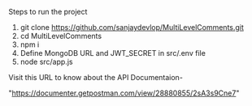 Steps to run the project

1. git clone https://github.com/sanjaydevlop/MultiLevelComments.git
2. cd MultiLevelComments
3. npm i
4. Define MongoDB URL and JWT_SECRET in src/.env file
5. node src/app.js

Visit this URL to know about the API Documentaion- 

"https://documenter.getpostman.com/view/28880855/2sA3s9Cne7"

